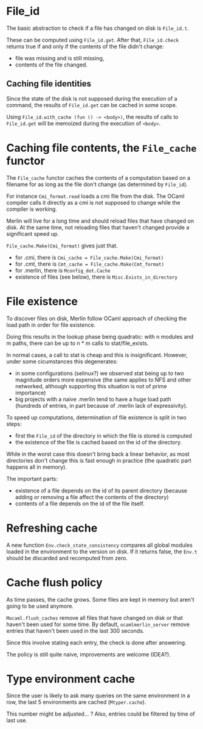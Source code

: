 # File\_id

The basic abstraction to check if a file has changed on disk is `File_id.t`.

These can be computed using `File_id.get`.  After that, `File_id.check` returns
true if and only if the contents of the file didn't change:
- file was missing and is still missing,
- contents of the file changed.

## Caching file identities

Since the state of the disk is not supposed during the execution of a command,
the results of `File_id.get` can be cached in some scope.

Using `File_id.with_cache (fun () -> <body>)`, the results of calls to
`File_id.get` will be memoized during the execution of `<body>`.

# Caching file contents, the `File_cache` functor

The `File_cache` functor caches the contents of a computation based on a
filename for as long as the file don't change (as determined by `File_id`).

For instance `Cmi_format.read` loads a cmi file from the disk. The OCaml
compiler calls it directly as a cmi is not supposed to change while the
compiler is working.

Merlin will live for a long time and should reload files that have changed on
disk. At the same time, not reloading files that haven't changed provide a
significant speed up.

`File_cache.Make(Cmi_format)` gives just that.

- for .cmi, there is `Cmi_cache = File_cache.Make(Cmi_format)`
- for .cmt, there is `Cmt_cache = File_cache.Make(Cmt_format)`
- for .merlin, there is `Mconfig_dot.Cache`
- existence of files (see below), there is `Misc.Exists_in_directory`

# File existence

To discover files on disk, Merlin follow OCaml approach of checking the load
path in order for file existence.

Doing this results in the lookup phase being quadratic: with n modules and m
paths, there can be up to n * m calls to stat/file\_exists.

In normal cases, a call to stat is cheap and this is insignificant. However,
under some cicumstances this degenerates:
- in some configurations (selinux?) we observed stat being up to two magnitude
  orders more expensive (the same applies to NFS and other networked, although
  supporting this situation is not of prime importance)
- big projects with a naive .merlin tend to have a huge load path (hundreds of
  entries, in part because of .merlin lack of expressivity).

To speed up computations, determination of file existence is split in two steps:
- first the `File_id` of the directory in which the file is stored is computed
- the existence of the file is cached based on the id of the directory.

While in the worst case this doesn't bring back a linear behavior, as most
directories don't change this is fast enough in practice (the quadratic part
happens all in memory).

The important parts:
- existence of a file depends on the id of its parent directory (because adding
  or removing a file affect the contents of the directory)
- contents of a file depends on the id of the file itself.

# Refreshing cache

A new function `Env.check_state_consistency` compares all global modules loaded
in the environment to the version on disk.  If it returns false, the `Env.t`
should be discarded and recomputed from zero.

# Cache flush policy

As time passes, the cache grows. Some files are kept in memory but aren't going
to be used anymore.

`Mocaml.flush_caches` remove all files that have changed on disk or that
haven't been used for some time.  By default, `ocamlmerlin_server` remove
entries that haven't been used in the last 300 seconds.

Since this involve stating each entry, the check is done after answering.

The policy is still quite naive, improvements are welcome (IDEA?).

# Type environment cache

Since the user is likely to ask many queries on the same environment in a row,
the last 5 environments are cached (`Mtyper.cache`).

This number might be adjusted... ? Also, entries could be filtered by time of
last use.
